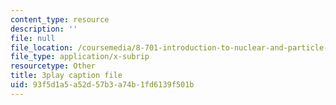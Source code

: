 ```yaml
---
content_type: resource
description: ''
file: null
file_location: /coursemedia/8-701-introduction-to-nuclear-and-particle-physics-fall-2020/93f5d1a5a52d57b3a74b1fd6139f501b_RFiXkal1vfM.vtt
file_type: application/x-subrip
resourcetype: Other
title: 3play caption file
uid: 93f5d1a5-a52d-57b3-a74b-1fd6139f501b
---
```


